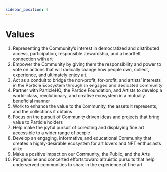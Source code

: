 ```yaml
---
sidebar_position: 4
---
```


# Values

1. Representing the Community’s interest in democratized and distributed access, participation, responsible stewardship, and a heartfelt connection with art
2. Empower the Community by giving them the responsibility and power to vote on actions that will radically change how people own, collect, experience, and ultimately enjoy art.
3. Act as a conduit to bridge the non-profit, for-profit, and artists’ interests in the Particle Ecosystem through an engaged and dedicated community
4. Partner with ParticleHQ, the Particle Foundation, and Artists to develop a world-class, revolutionary, and creative ecosystem in a mutually beneficial manner
5. Work to enhance the value to the Community, the assets it represents, and the collections it obtains
6. Focus on the pursuit of Community driven ideas and projects that bring value to Particle holders
7. Help make the joyful pursuit of collecting and displaying fine art accessible to a wider range of people
8. Develop an engaging, informative, and educational Community that creates a highly-desirable ecosystem for art lovers and NFT enthusiasts alike
9. Make a positive impact on our Community, the Public, and the Arts
10. Put genuine and concerted efforts toward altruistic pursuits that help underserved communities to share in the experience of fine art


